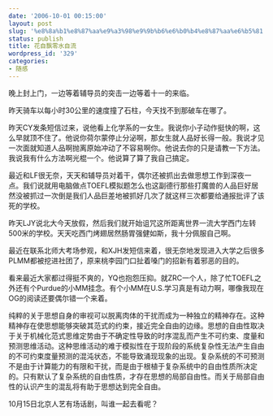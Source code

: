 ```yaml
---
date: '2006-10-01 00:15:00'
layout: post
slug: '%e8%8a%b1%e8%87%aa%e9%a3%98%e9%9b%b6%e6%b0%b4%e8%87%aa%e6%b5%81'
status: publish
title: 花自飘零水自流
wordpress_id: '329'
categories:
- 随感
---
```


晚上封上门，一边等着辅导员的突击一边等着十一的来临。

昨天骑车以每小时30公里的速度撞了石柱，今天找不到那破车在哪了。

昨天CY发条短信过来，说他看上化学系的一女生。我说你小子动作挺快的啊，这么早就顶不住了。他说你荷尔蒙停止分泌啊，那女生就人品好长得一般。我说才见一次面就知道人品啊抛离原始冲动了不容易啊你。他说去你的只是请教一下方法。我说我有什么方法啊光棍一个。他说算了算了我自己搞定。

最近和LF很无奈，天天和辅导员对着干，偶尔还被抓出去做思想工作到深夜一点。我们说就用电脑做点TOEFL模拟题怎么也这副德行那些打魔兽的人品巨好居然没被抓过一次倒是我们人品巨差地被抓好几次了就这样三次都要给通报批评了该死的学校。

昨天LJY说北大今天放假，然后我们就开始诅咒这所距离世界一流大学西门左转500米的学校。天天吃西门烤翅居然肠胃强健如斯，我十分佩服自己啊。

最近在联系北师大考场参观，和XJH发短信来着，很无奈地发现进入大学之后很多PLMM都被挖进社团了，原来桃李园门口扯着嗓门的招新有着邪恶的目的。

看来最近大家都过得挺不爽的，YQ也抱怨压抑。就ZRC一个人，除了忙TOEFL之外还有个Purdue的小MM挂念。有个小MM在U.S.学习真是有动力啊，哪像我现在OG的阅读还要偶尔错一个来着。

纯粹的关于思想自身的审视可以脱离肉体的干扰而成为一种独立的精神存在。这种精神存在使思想能够突破其范式的约束，接近完全自由的边缘。思想的自由性取决于关于机械化范式思维定势由于不确定性导致的时序混乱而产生不可约束、度量和预测思维活动。这种思维活动的难于模拟性在于现阶段的系统复杂性无法产生自由的不可约束度量预测的混沌状态，不能导致涌现现象的出现。复杂系统的不可预测不是由于计算能力的有限和干扰，而是由于根植于复杂系统中的自由性质所决定的。只有默认了复杂系统的自由性质，才存在思想的局部自由性。而关于局部自由性的认识产生的混乱将有助于思想达到完全自由。

10月15日北京人艺有场话剧，叫谁一起去看呢？
